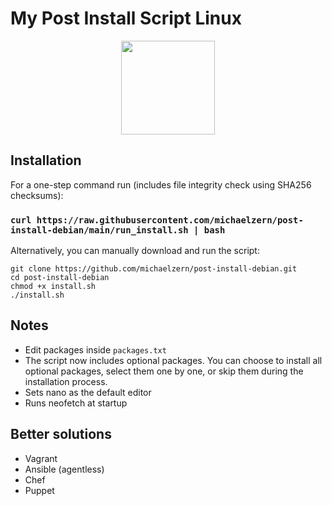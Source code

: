 # My Post Install Script Linux
<div id="header" align="center">
  <img src="https://media.giphy.com/media/MCRQ0Nkn4KfeQDdM7N/giphy.gif" width="150"/>
</div>

## Installation

For a one-step command run (includes file integrity check using SHA256 checksums):
### `curl https://raw.githubusercontent.com/michaelzern/post-install-debian/main/run_install.sh | bash`

Alternatively, you can manually download and run the script:
```
git clone https://github.com/michaelzern/post-install-debian.git
cd post-install-debian
chmod +x install.sh
./install.sh
```


## Notes

- Edit packages inside `packages.txt`
- The script now includes optional packages. You can choose to install all optional packages, select them one by one, or skip them during the installation process.
- Sets nano as the default editor
- Runs neofetch at startup

## Better solutions

- Vagrant
- Ansible (agentless)
- Chef
- Puppet
